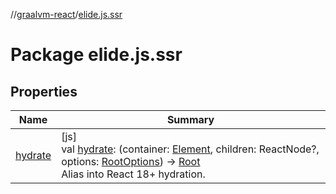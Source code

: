 //[graalvm-react](../../index.md)/[elide.js.ssr](index.md)

# Package elide.js.ssr

## Properties

| Name | Summary |
|---|---|
| [hydrate](hydrate.md) | [js]<br>val [hydrate](hydrate.md): (container: [Element](https://kotlinlang.org/api/latest/jvm/stdlib/org.w3c.dom/-element/index.html), children: ReactNode?, options: [RootOptions](../../../graalvm-react/react.dom.client/-root-options/index.md)) -&gt; [Root](../../../graalvm-react/react.dom.client/-root/index.md)<br>Alias into React 18+ hydration. |
